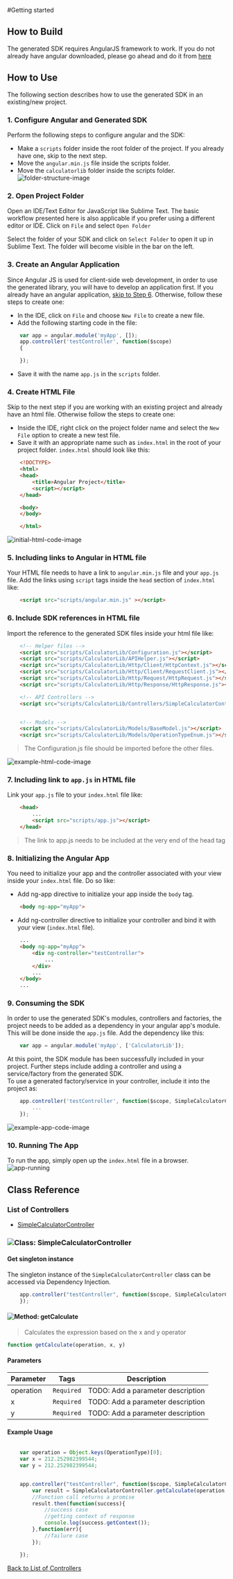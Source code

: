 #Getting started

## How to Build

The generated SDK requires AngularJS framework to work. If you do not already have angular downloaded, please go ahead and do it from [here](https://angularjs.org/)

## How to Use

The following section describes how to use the generated SDK in an existing/new project.

### 1. Configure Angular and Generated SDK
Perform the following steps to configure angular and the SDK:
+ Make a `scripts` folder inside the root folder of the project. If you already have one, skip to the next step.
+ Move the `angular.min.js` file inside the scripts folder. 
+ Move the `calculatorlib` folder inside the scripts folder.
![folder-structure-image]()

### 2. Open Project Folder
Open an IDE/Text Editor for JavaScript like Sublime Text. The basic workflow presented here is also applicable if you prefer using a different editor or IDE.
Click on `File` and select `Open Folder`

Select the folder of your SDK and click on `Select Folder` to open it up in Sublime Text. The folder will become visible in the bar on the left.

### 3. Create an Angular Application
Since Angular JS is used for client-side web development, in order to use the generated library, you will have to develop an application first.
If you already have an angular application, [skip to Step 6](#6-include-sdk-references-in-html-file). Otherwise, follow these steps to create one:

+ In the IDE, click on `File` and choose `New File` to create a new file.
+ Add the following starting code in the file:
```js
    var app = angular.module('myApp', []);
    app.controller('testController', function($scope) 
    {

    });
```
+ Save it with the name `app.js` in the `scripts` folder.


### 4. Create HTML File
Skip to the next step if you are working with an existing project and already have an html file. Otherwise follow the steps to create one:
+ Inside the IDE, right click on the project folder name and select the `New File` option to create a new test file.
+ Save it with an appropriate name such as `index.html` in the root of your project folder.
`index.html` should look like this:
```html
	<!DOCTYPE>
	<html>
	<head>
		<title>Angular Project</title>
		<script></script>
	</head>

	<body>
	</body>

	</html>
```

![initial-html-code-image]()

### 5. Including links to Angular in HTML file
Your HTML file needs to have a link to `angular.min.js` file and your `app.js` file. Add the links using `script` tags inside the `head` section of `index.html` like:
```html
	<script src="scripts/angular.min.js" ></script>
```

### 6. Include SDK references in HTML file
Import the reference to the generated SDK files inside your html file like:
```html
    <!-- Helper files -->
    <script src="scripts/CalculatorLib/Configuration.js"></script>
    <script src="scripts/CalculatorLib/APIHelper.js"></script>
    <script src="scripts/CalculatorLib/Http/Client/HttpContext.js"></script>
    <script src="scripts/CalculatorLib/Http/Client/RequestClient.js"></script>
    <script src="scripts/CalculatorLib/Http/Request/HttpRequest.js"></script>
    <script src="scripts/CalculatorLib/Http/Response/HttpResponse.js"></script>

    <!-- API Controllers -->
    <script src="scripts/CalculatorLib/Controllers/SimpleCalculatorController.js"></script>


    <!-- Models -->
    <script src="scripts/CalculatorLib/Models/BaseModel.js"></script>
    <script src="scripts/CalculatorLib/Models/OperationTypeEnum.js"></script>

```
> The Configuration.js file should be imported before the other files.

![example-html-code-image]()

### 7. Including link to `app.js` in HTML file
Link your `app.js` file to your `index.html` file like:
```html
	<head>
		...
		<script src="scripts/app.js"></script>
	</head>
```
> The link to app.js needs to be included at the very end of the head tag

### 8. Initializing the Angular App
You need to initialize your app and the controller associated with your view inside your `index.html` file. Do so like:
+ Add ng-app directive to initialize your app inside the `body` tag.
```html
	<body ng-app="myApp">
```
+ Add ng-controller directive to initialize your controller and bind it with your view (`index.html` file).
```html
	...
	<body ng-app="myApp">
		<div ng-controller="testController">
			...
		</div>
		...
	</body>
	...
```

### 9. Consuming the SDK 
In order to use the generated SDK's modules, controllers and factories, the project needs to be added as a dependency in your angular app's module. This will be done inside the `app.js` file.
Add the dependency like this:

```js
    var app = angular.module('myApp', ['CalculatorLib']);
```
At this point, the SDK module has been successfully included in your project. Further steps include adding a controller and using a service/factory from the generated SDK.  
To use a generated factory/service in your controller, include it into the project as:

```js
    app.controller('testController', function($scope, SimpleCalculatorController) {
        ...
    });
```
![example-app-code-image]()

### 10. Running The App
To run the app, simply open up the `index.html` file in a browser.
![app-running]()

## Class Reference

### <a name="list_of_controllers"></a>List of Controllers

* [SimpleCalculatorController](#simple_calculator_controller)

### <a name="simple_calculator_controller"></a>![Class: ](http://apidocs.io/img/class.png ".SimpleCalculatorController") SimpleCalculatorController

#### Get singleton instance

The singleton instance of the ``` SimpleCalculatorController ``` class can be accessed via Dependency Injection.

```js
	app.controller("testController", function($scope, SimpleCalculatorController){
	});
```

#### <a name="get_calculate"></a>![Method: ](http://apidocs.io/img/method.png ".SimpleCalculatorController.getCalculate") getCalculate

> Calculates the expression based on the x and y operator


```javascript
function getCalculate(operation, x, y)
```
#### Parameters

| Parameter | Tags | Description |
|-----------|------|-------------|
| operation |  ``` Required ```  | TODO: Add a parameter description |
| x |  ``` Required ```  | TODO: Add a parameter description |
| y |  ``` Required ```  | TODO: Add a parameter description |



#### Example Usage

```javascript

    var operation = Object.keys(OperationType)[0];
    var x = 212.252982399544;
    var y = 212.252982399544;


	app.controller("testController", function($scope, SimpleCalculatorController){
		var result = SimpleCalculatorController.getCalculate(operation, x, y);
        //Function call returns a promise
        result.then(function(success){
			//success case
			//getting context of response
			console.log(success.getContext());
		},function(err){
			//failure case
		});

	});
```



[Back to List of Controllers](#list_of_controllers)



